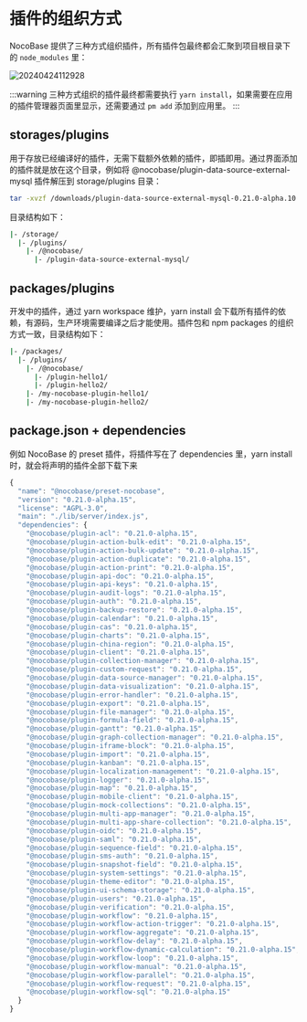 # 插件的组织方式

NocoBase 提供了三种方式组织插件，所有插件包最终都会汇聚到项目根目录下的 `node_modules` 里：

![20240424112928](https://nocobase-docs.oss-cn-beijing.aliyuncs.com/20240424112928.png)

:::warning
三种方式组织的插件最终都需要执行 `yarn install`，如果需要在应用的插件管理器页面里显示，还需要通过 `pm add` 添加到应用里。
:::

## storages/plugins

用于存放已经编译好的插件，无需下载额外依赖的插件，即插即用。通过界面添加的插件就是放在这个目录，例如将 @nocobase/plugin-data-source-external-mysql 插件解压到 storage/plugins 目录：

```bash
tar -xvzf /downloads/plugin-data-source-external-mysql-0.21.0-alpha.10.tgz -C /my-nocobase-app/storage/plugins/@nocobase/plugin-data-source-external-mysql --strip-components=1
```

目录结构如下：

```bash
|- /storage/
  |- /plugins/
    |- /@nocobase/
      |- /plugin-data-source-external-mysql/
```

## packages/plugins

开发中的插件，通过 yarn workspace 维护，yarn install 会下载所有插件的依赖，有源码，生产环境需要编译之后才能使用。插件包和 npm packages 的组织方式一致，目录结构如下：

```bash
|- /packages/
  |- /plugins/
    |- /@nocobase/
      |- /plugin-hello1/
      |- /plugin-hello2/
    |- /my-nocobase-plugin-hello1/
    |- /my-nocobase-plugin-hello2/
```

## package.json + dependencies

例如 NocoBase 的 preset 插件，将插件写在了 dependencies 里，yarn install 时，就会将声明的插件全部下载下来

```js
{
  "name": "@nocobase/preset-nocobase",
  "version": "0.21.0-alpha.15",
  "license": "AGPL-3.0",
  "main": "./lib/server/index.js",
  "dependencies": {
    "@nocobase/plugin-acl": "0.21.0-alpha.15",
    "@nocobase/plugin-action-bulk-edit": "0.21.0-alpha.15",
    "@nocobase/plugin-action-bulk-update": "0.21.0-alpha.15",
    "@nocobase/plugin-action-duplicate": "0.21.0-alpha.15",
    "@nocobase/plugin-action-print": "0.21.0-alpha.15",
    "@nocobase/plugin-api-doc": "0.21.0-alpha.15",
    "@nocobase/plugin-api-keys": "0.21.0-alpha.15",
    "@nocobase/plugin-audit-logs": "0.21.0-alpha.15",
    "@nocobase/plugin-auth": "0.21.0-alpha.15",
    "@nocobase/plugin-backup-restore": "0.21.0-alpha.15",
    "@nocobase/plugin-calendar": "0.21.0-alpha.15",
    "@nocobase/plugin-cas": "0.21.0-alpha.15",
    "@nocobase/plugin-charts": "0.21.0-alpha.15",
    "@nocobase/plugin-china-region": "0.21.0-alpha.15",
    "@nocobase/plugin-client": "0.21.0-alpha.15",
    "@nocobase/plugin-collection-manager": "0.21.0-alpha.15",
    "@nocobase/plugin-custom-request": "0.21.0-alpha.15",
    "@nocobase/plugin-data-source-manager": "0.21.0-alpha.15",
    "@nocobase/plugin-data-visualization": "0.21.0-alpha.15",
    "@nocobase/plugin-error-handler": "0.21.0-alpha.15",
    "@nocobase/plugin-export": "0.21.0-alpha.15",
    "@nocobase/plugin-file-manager": "0.21.0-alpha.15",
    "@nocobase/plugin-formula-field": "0.21.0-alpha.15",
    "@nocobase/plugin-gantt": "0.21.0-alpha.15",
    "@nocobase/plugin-graph-collection-manager": "0.21.0-alpha.15",
    "@nocobase/plugin-iframe-block": "0.21.0-alpha.15",
    "@nocobase/plugin-import": "0.21.0-alpha.15",
    "@nocobase/plugin-kanban": "0.21.0-alpha.15",
    "@nocobase/plugin-localization-management": "0.21.0-alpha.15",
    "@nocobase/plugin-logger": "0.21.0-alpha.15",
    "@nocobase/plugin-map": "0.21.0-alpha.15",
    "@nocobase/plugin-mobile-client": "0.21.0-alpha.15",
    "@nocobase/plugin-mock-collections": "0.21.0-alpha.15",
    "@nocobase/plugin-multi-app-manager": "0.21.0-alpha.15",
    "@nocobase/plugin-multi-app-share-collection": "0.21.0-alpha.15",
    "@nocobase/plugin-oidc": "0.21.0-alpha.15",
    "@nocobase/plugin-saml": "0.21.0-alpha.15",
    "@nocobase/plugin-sequence-field": "0.21.0-alpha.15",
    "@nocobase/plugin-sms-auth": "0.21.0-alpha.15",
    "@nocobase/plugin-snapshot-field": "0.21.0-alpha.15",
    "@nocobase/plugin-system-settings": "0.21.0-alpha.15",
    "@nocobase/plugin-theme-editor": "0.21.0-alpha.15",
    "@nocobase/plugin-ui-schema-storage": "0.21.0-alpha.15",
    "@nocobase/plugin-users": "0.21.0-alpha.15",
    "@nocobase/plugin-verification": "0.21.0-alpha.15",
    "@nocobase/plugin-workflow": "0.21.0-alpha.15",
    "@nocobase/plugin-workflow-action-trigger": "0.21.0-alpha.15",
    "@nocobase/plugin-workflow-aggregate": "0.21.0-alpha.15",
    "@nocobase/plugin-workflow-delay": "0.21.0-alpha.15",
    "@nocobase/plugin-workflow-dynamic-calculation": "0.21.0-alpha.15",
    "@nocobase/plugin-workflow-loop": "0.21.0-alpha.15",
    "@nocobase/plugin-workflow-manual": "0.21.0-alpha.15",
    "@nocobase/plugin-workflow-parallel": "0.21.0-alpha.15",
    "@nocobase/plugin-workflow-request": "0.21.0-alpha.15",
    "@nocobase/plugin-workflow-sql": "0.21.0-alpha.15"
  }
}
```